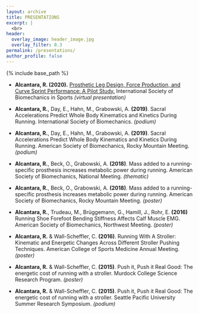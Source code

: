 ```yaml
---
layout: archive
title: PRESENTATIONS
excerpt: |
  <br>
header:
  overlay_image: header_image.jpg
  overlay_filter: 0.3
permalink: /presentations/
author_profile: false
---
```


{% include base_path %}

<!--- below will turn page into collection, pulling from _presentations folder --->
<!---
{% for post in site.presentations reversed %}
  {% include archive-single.html %}
{% endfor %}
--->

* **Alcantara, R. (2020).** [Prosthetic Leg Design, Force Production, and Curve Sprint Performance: A Pilot Study.](https://www.ryan-alcantara.com/projects/p93_ISBS2020/) International Society of Biomechanics in Sports *(virtual presentation)*

* **Alcantara, R.**, Day, E., Hahn, M., Grabowski, A. **(2019)**. Sacral Accelerations Predict Whole Body Kinematics
and Kinetics During Running. International Society of Biomechanics. *(podium)*

* **Alcantara, R.**, Day, E., Hahn, M., Grabowski, A. **(2019)**. Sacral Accelerations Predict Whole Body Kinematics
and Kinetics During Running. American Society of Biomechanics, Rocky Mountain Meeting. *(podium)*

* **Alcantara, R.**, Beck, O., Grabowski, A. **(2018)**. Mass added to a running-specific prosthesis increases
metabolic power during running. American Society of Biomechanics, National Meeting. *(thematic)*

* **Alcantara, R.**, Beck, O., Grabowski, A. **(2018)**. Mass added to a running-specific prosthesis increases
metabolic power during running. American Society of Biomechanics, Rocky Mountain Meeting. *(poster)*

* **Alcantara, R.**, Trudeau, M., Brüggemann, G., Hamill, J., Rohr, E. **(2016)** Running Shoe Forefoot Bending
Stiffness Affects Calf Muscle EMG. American Society of Biomechanics, Northwest Meeting. *(poster)*

* **Alcantara, R.** & Wall-Scheffler, C. **(2016)**. Running With A Stroller: Kinematic and Energetic Changes Across
Different Stroller Pushing Techniques. American College of Sports Medicine Annual Meeting. *(poster)*

* **Alcantara, R.** & Wall-Scheffler, C. **(2015)**. Push it, Push it Real Good: The energetic cost of running with a
stroller. Murdock College Science Research Program. *(poster)*

* **Alcantara, R.** & Wall-Scheffler, C. **(2015)**. Push it, Push it Real Good: The energetic cost of running with a
stroller. Seattle Pacific University Summer Research Symposium. *(podium)*
